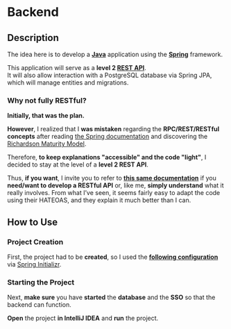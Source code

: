 # Backend

## Description

The idea here is to develop a **[Java](https://en.wikipedia.org/wiki/Java_(programming_language))** application using the **[Spring](https://en.wikipedia.org/wiki/Spring_Framework)** framework.

This application will serve as a **level 2 [REST API](https://en.wikipedia.org/wiki/Richardson_Maturity_Model#Level_2:_HTTP_Verbs)**.  
It will also allow interaction with a PostgreSQL database via Spring JPA, which will manage entities and migrations.

### Why not fully RESTful?

**Initially, that was the plan.**

**However**, I realized that I **was mistaken** regarding the **RPC/REST/RESTful concepts** after reading [the Spring documentation](https://spring.io/guides/tutorials/rest) and discovering the [Richardson Maturity Model](https://en.wikipedia.org/wiki/Richardson_Maturity_Model).

Therefore, **to keep explanations "accessible" and the code "light"**, I decided to stay at the level of a **level 2 REST API**.

Thus, **if you want**, I invite you to refer to **[this same documentation](https://spring.io/guides/tutorials/rest)** if you **need/want to develop a RESTful API** or, like me, **simply understand** what it really involves. From what I’ve seen, it seems fairly easy to adapt the code using their HATEOAS, and they explain it much better than I can.

## How to Use

### Project Creation

First, the project had to be **created**, so I used the **[following configuration](https://start.spring.io/#!type=maven-project&language=java&platformVersion=3.5.4&packaging=jar&jvmVersion=24&groupId=com.yourdomain&artifactId=backend&name=backend&description=Backend%20of%20the%20stack.&packageName=com.yourdomain.backend&dependencies=web,devtools,validation,data-jpa,configuration-processor,oauth2-resource-server,postgresql,security)** via [Spring Initializr](https://start.spring.io).

### Starting the Project

Next, **make sure** you have **started** the **database** and the **SSO** so that the backend can function.

**Open** the project **in IntelliJ IDEA** and **run** the project.
